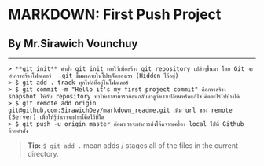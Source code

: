 <h1>MARKDOWN: First Push Project </h1>
<h2> By Mr.Sirawich Vounchuy </h2>

----------

	> **git init** คำสั่ง git init เอาไว้เพื่อสร้าง git repository เปล่าๆขึ้นมา โดย Git จะทำการสร้างโฟลเดอร์  .git ขึ้นมาภายในโปรเจ็คของเรา (Hidden ไว้อยู่)
    > $ git add . track ทุกไฟล์ที่อยู่ในโฟลเดอร์ 
    > $ git commit -m "Hello it's my first project commit" คือการสร้าง snapshot ให้กับ repository ทำให้เราสามารถย้อนกลับมาดูว่าเราเปลี่ยนหรือแก้ไขโค๊ดอะไรไปบ้างได้
    > $ git remote add origin git@github.com:SirawichDev/markdown_readme.git เพิ่ม url ของ remote (Server) เพื่อให้รู้ว่าเราจะฝากโค๊ดไว้ที่ใด
    > $ git push -u origin master ต่อมาเราจะทำการส่งโค๊ดจากเครื่อง local ไปที่ Github ด้วยคำสั่ง
 
> **Tip:**   `$ git add .` mean adds / stages all of the files in the current directory.


